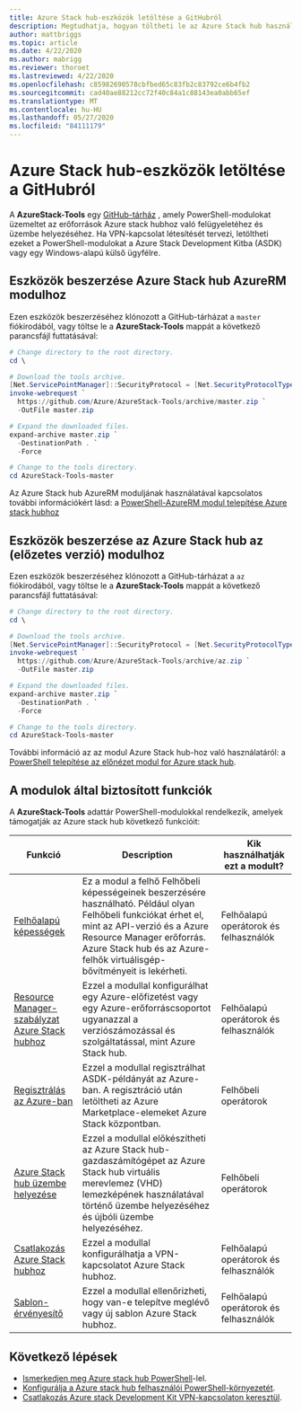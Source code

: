 ```yaml
---
title: Azure Stack hub-eszközök letöltése a GitHubról
description: Megtudhatja, hogyan töltheti le az Azure Stack hub használatához szükséges eszközöket.
author: mattbriggs
ms.topic: article
ms.date: 4/22/2020
ms.author: mabrigg
ms.reviewer: thoroet
ms.lastreviewed: 4/22/2020
ms.openlocfilehash: c85982690578cbfbed65c83fb2c83792ce6b4fb2
ms.sourcegitcommit: cad40ae88212cc72f40c84a1c88143ea0abb65ef
ms.translationtype: MT
ms.contentlocale: hu-HU
ms.lasthandoff: 05/27/2020
ms.locfileid: "84111179"
---
```

# <a name="download-azure-stack-hub-tools-from-github"></a>Azure Stack hub-eszközök letöltése a GitHubról

A **AzureStack-Tools** egy [GitHub-tárház](https://github.com/Azure/AzureStack-Tools) , amely PowerShell-modulokat üzemeltet az erőforrások Azure stack hubhoz való felügyeletéhez és üzembe helyezéséhez. Ha VPN-kapcsolat létesítését tervezi, letöltheti ezeket a PowerShell-modulokat a Azure Stack Development Kitba (ASDK) vagy egy Windows-alapú külső ügyfélre. 

## <a name="get-tools-for-azure-stack-hub-azurerm-module"></a>Eszközök beszerzése Azure Stack hub AzureRM modulhoz

Ezen eszközök beszerzéséhez klónozott a GitHub-tárházat a `master` fiókirodából, vagy töltse le a **AzureStack-Tools** mappát a következő parancsfájl futtatásával:

```powershell
# Change directory to the root directory.
cd \

# Download the tools archive.
[Net.ServicePointManager]::SecurityProtocol = [Net.SecurityProtocolType]::Tls12
invoke-webrequest `
  https://github.com/Azure/AzureStack-Tools/archive/master.zip `
  -OutFile master.zip

# Expand the downloaded files.
expand-archive master.zip `
  -DestinationPath . `
  -Force

# Change to the tools directory.
cd AzureStack-Tools-master

```
Az Azure Stack hub AzureRM moduljának használatával kapcsolatos további információkért lásd: a [PowerShell-AzureRM modul telepítése Azure stack hubhoz](azure-stack-powershell-install.md)

## <a name="get-tools-for-azure-stack-hub-az-preview-module"></a>Eszközök beszerzése az Azure Stack hub az (előzetes verzió) modulhoz

Ezen eszközök beszerzéséhez klónozott a GitHub-tárházat a `az` fiókirodából, vagy töltse le a **AzureStack-Tools** mappát a következő parancsfájl futtatásával:

```powershell
# Change directory to the root directory.
cd \

# Download the tools archive.
[Net.ServicePointManager]::SecurityProtocol = [Net.SecurityProtocolType]::Tls12 
invoke-webrequest `
  https://github.com/Azure/AzureStack-Tools/archive/az.zip `
  -OutFile master.zip

# Expand the downloaded files.
expand-archive master.zip `
  -DestinationPath . `
  -Force

# Change to the tools directory.
cd AzureStack-Tools-master

```

További információ az az modul Azure Stack hub-hoz való használatáról: a [PowerShell telepítése az előnézet modul for Azure stack hub](powershell-install-az-module.md).

## <a name="functionality-provided-by-the-modules"></a>A modulok által biztosított funkciók

A **AzureStack-Tools** adattár PowerShell-modulokkal rendelkezik, amelyek támogatják az Azure stack hub következő funkcióit:  

| Funkció | Description | Kik használhatják ezt a modult? |
| --- | --- | --- |
| [Felhőalapú képességek](../user/azure-stack-validate-templates.md) | Ez a modul a felhő Felhőbeli képességeinek beszerzésére használható. Például olyan Felhőbeli funkciókat érhet el, mint az API-verzió és a Azure Resource Manager erőforrás. Azure Stack hub és az Azure-felhők virtuálisgép-bővítményeit is lekérheti. | Felhőalapú operátorok és felhasználók |
| [Resource Manager-szabályzat Azure Stack hubhoz](../user/azure-stack-policy-module.md) | Ezzel a modullal konfigurálhat egy Azure-előfizetést vagy egy Azure-erőforráscsoportot ugyanazzal a verziószámozással és szolgáltatással, mint Azure Stack hub. | Felhőalapú operátorok és felhasználók |
| [Regisztrálás az Azure-ban](azure-stack-registration.md ) | Ezzel a modullal regisztrálhat ASDK-példányát az Azure-ban. A regisztráció után letöltheti az Azure Marketplace-elemeket Azure Stack központban. | Felhőbeli operátorok |
| [Azure Stack hub üzembe helyezése](../asdk/asdk-install.md) | Ezzel a modullal előkészítheti az Azure Stack hub-gazdaszámítógépet az Azure Stack hub virtuális merevlemez (VHD) lemezképének használatával történő üzembe helyezéséhez és újbóli üzembe helyezéséhez. | Felhőbeli operátorok|
| [Csatlakozás Azure Stack hubhoz](azure-stack-powershell-install.md) | Ezzel a modullal konfigurálhatja a VPN-kapcsolatot Azure Stack hubhoz. | Felhőalapú operátorok és felhasználók |
| [Sablon-érvényesítő](../user/azure-stack-validate-templates.md) | Ezzel a modullal ellenőrizheti, hogy van-e telepítve meglévő vagy új sablon Azure Stack hubhoz. | Felhőalapú operátorok és felhasználók|

## <a name="next-steps"></a>Következő lépések

- [Ismerkedjen meg Azure stack hub PowerShell](../user/azure-stack-powershell-overview.md)-lel.
- [Konfigurálja a Azure stack hub felhasználói PowerShell-környezetét](../user/azure-stack-powershell-configure-user.md).
- [Csatlakozás Azure stack Development Kit VPN-kapcsolaton keresztül](../asdk/asdk-connect.md).
